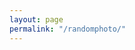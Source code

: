 ```yaml
---
layout: page
permalink: "/randomphoto/"
---
```


<div id="recent-image"></div>

<script src="https://code.jquery.com/jquery-3.4.1.min.js"></script>

<script type="text/javascript">
// var pwg_api = "http://photo.holy12.org/ws.php?format=json&method=pwg.categories.getImages&recursive=true&per_page=5&recursive=true&order=date_available%20desc";

var pwg_api = "http://photo.holy12.org/ws.php?format=json&method=pwg.categories.getImages&per_page=1&page=1&order=random"

$.getJSON(pwg_api, function (json) {
    var images = json.result.images;

    $.each( images, function ( i, image ) {
       var src = image.derivatives.thumb.url;
       var height = image.derivatives.thumb.height;
       var name = image.file;
       var link = image.categories[0].page_url;

       $('#recent-image').append('<a href="' + link + '"><img class="img-fluid" src="' + src + '" alt="' + name + '"/></a>');
    });
});
</script>
